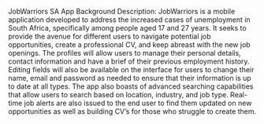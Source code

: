 JobWarriors SA App Background Description: JobWarriors is a mobile application developed to address the increased cases of unemployment in South Africa, specifically among people aged 17 and 27 years. It seeks to provide the avenue for different users to navigate potential job opportunities, create a professional CV, and keep abreast with the new job openings. The profiles will allow users to manage their personal details, contact information and have a brief of their previous employment history. Editing fields will also be available on the interface for users to change their name, email and password as needed to ensure that their information is up to date at all types. The app also boasts of advanced searching capabilities that allow users to search based on location, industry, and job type. Real-time job alerts are also issued to the end user to find them updated on new opportunities as well as building CV’s for those who struggle to create them.
